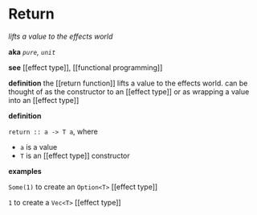 # Return

_lifts a value to the effects world_

**aka** _`pure`, `unit`_

**see** [[effect type]], [[functional programming]]

**definition** the [[return function]] lifts a value to the effects world. can be thought of as the constructor to an [[effect type]] or as wrapping a value into an [[effect type]]

**definition**

`return :: a -> T a`, where

- `a` is a value
- `T` is an [[effect type]] constructor

**examples**

`Some(1)` to create an `Option<T>` [[effect type]]

`1` to create a `Vec<T>` [[effect type]]
